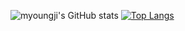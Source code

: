 ![myoungji's GitHub stats](https://github-readme-stats.vercel.app/api?username=myoungji-kim&show_icons=true&theme=dracula)
[![Top Langs](https://github-readme-stats.vercel.app/api/top-langs/?username=myoungji-kim&theme=dracula&langs_count=4)](https://github.com/anuraghazra/github-readme-stats)


